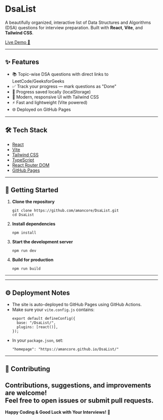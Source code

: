 # DsaList

A beautifully organized, interactive list of Data Structures and Algorithms (DSA) questions for interview preparation. Built with **React**, **Vite**, and **Tailwind CSS**.

[Live Demo  🚀](https://amancore.github.io/DsaList/)

---

## ✨ Features

- 📚 Topic-wise DSA questions with direct links to LeetCode/GeeksforGeeks
- ✅ Track your progress — mark questions as "Done"
- 💾 Progress saved locally (localStorage)
- 🌈 Modern, responsive UI with Tailwind CSS
- ⚡️ Fast and lightweight (Vite powered)
- 🌐 Deployed on GitHub Pages

---

## 🛠️ Tech Stack

- [React](https://react.dev/)
- [Vite](https://vitejs.dev/)
- [Tailwind CSS](https://tailwindcss.com/)
- [TypeScript](https://www.typescriptlang.org/)
- [React Router DOM](https://reactrouter.com/)
- [GitHub Pages](https://pages.github.com/)

---

## 🚀 Getting Started

1. **Clone the repository**
    ```
    git clone https://github.com/amancore/DsaList.git
    cd DsaList
    ```

2. **Install dependencies**
    ```
    npm install
    ```

3. **Start the development server**
    ```
    npm run dev
    ```

4. **Build for production**
    ```
    npm run build
    ```

---

---

## ⚙️ Deployment Notes

- The site is auto-deployed to GitHub Pages using GitHub Actions.
- Make sure your `vite.config.js` contains:
    ```
    export default defineConfig({
      base: "/DsaList/",
      plugins: [react()],
    });
    ```
- In your `package.json`, set:
    ```
    "homepage": "https://amancore.github.io/DsaList/"
    ```

---

## 🤝 Contributing

Contributions, suggestions, and improvements are welcome!  
Feel free to open issues or submit pull requests.
---
**Happy Coding & Good Luck with Your Interviews!** 🚀

